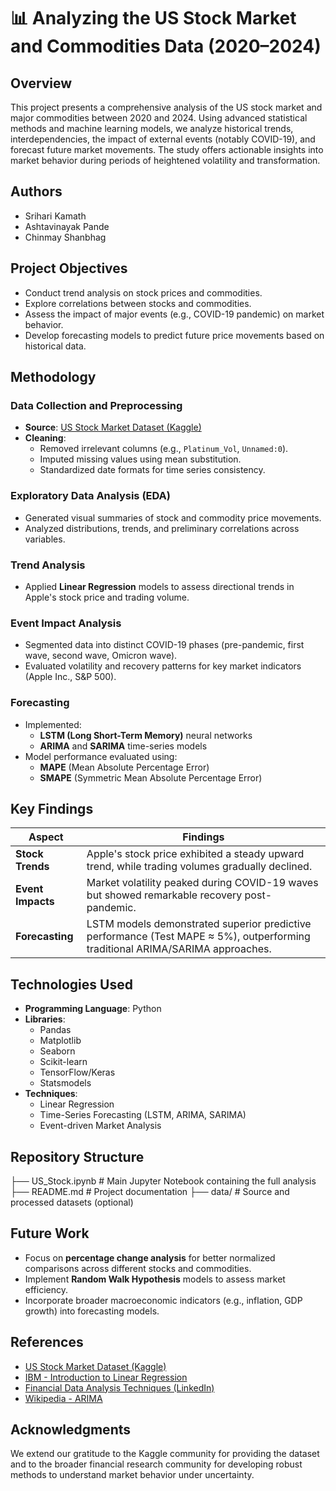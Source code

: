 # 📊 Analyzing the US Stock Market and Commodities Data (2020–2024)

## Overview
This project presents a comprehensive analysis of the US stock market and major commodities between 2020 and 2024. Using advanced statistical methods and machine learning models, we analyze historical trends, interdependencies, the impact of external events (notably COVID-19), and forecast future market movements. The study offers actionable insights into market behavior during periods of heightened volatility and transformation.

## Authors
- Srihari Kamath
- Ashtavinayak Pande
- Chinmay Shanbhag

## Project Objectives
- Conduct trend analysis on stock prices and commodities.
- Explore correlations between stocks and commodities.
- Assess the impact of major events (e.g., COVID-19 pandemic) on market behavior.
- Develop forecasting models to predict future price movements based on historical data.

## Methodology

### Data Collection and Preprocessing
- **Source**: [US Stock Market Dataset (Kaggle)](https://www.kaggle.com/datasets/dhavalpatel555/us-stock-market-2020-to-2024)
- **Cleaning**:
  - Removed irrelevant columns (e.g., `Platinum_Vol`, `Unnamed:0`).
  - Imputed missing values using mean substitution.
  - Standardized date formats for time series consistency.

### Exploratory Data Analysis (EDA)
- Generated visual summaries of stock and commodity price movements.
- Analyzed distributions, trends, and preliminary correlations across variables.

### Trend Analysis
- Applied **Linear Regression** models to assess directional trends in Apple's stock price and trading volume.

### Event Impact Analysis
- Segmented data into distinct COVID-19 phases (pre-pandemic, first wave, second wave, Omicron wave).
- Evaluated volatility and recovery patterns for key market indicators (Apple Inc., S&P 500).

### Forecasting
- Implemented:
  - **LSTM (Long Short-Term Memory)** neural networks
  - **ARIMA** and **SARIMA** time-series models
- Model performance evaluated using:
  - **MAPE** (Mean Absolute Percentage Error)
  - **SMAPE** (Symmetric Mean Absolute Percentage Error)

## Key Findings

| Aspect                  | Findings |
|--------------------------|----------|
| **Stock Trends**         | Apple's stock price exhibited a steady upward trend, while trading volumes gradually declined. |
| **Event Impacts**        | Market volatility peaked during COVID-19 waves but showed remarkable recovery post-pandemic. |
| **Forecasting**          | LSTM models demonstrated superior predictive performance (Test MAPE ≈ 5%), outperforming traditional ARIMA/SARIMA approaches. |

## Technologies Used
- **Programming Language**: Python
- **Libraries**: 
  - Pandas
  - Matplotlib
  - Seaborn
  - Scikit-learn
  - TensorFlow/Keras
  - Statsmodels
- **Techniques**:
  - Linear Regression
  - Time-Series Forecasting (LSTM, ARIMA, SARIMA)
  - Event-driven Market Analysis

## Repository Structure
├── US_Stock.ipynb # Main Jupyter Notebook containing the full analysis 
├── README.md # Project documentation 
├── data/ # Source and processed datasets (optional)

## Future Work
- Focus on **percentage change analysis** for better normalized comparisons across different stocks and commodities.
- Implement **Random Walk Hypothesis** models to assess market efficiency.
- Incorporate broader macroeconomic indicators (e.g., inflation, GDP growth) into forecasting models.

## References
- [US Stock Market Dataset (Kaggle)](https://www.kaggle.com/datasets/dhavalpatel555/us-stock-market-2020-to-2024)
- [IBM - Introduction to Linear Regression](https://www.ibm.com/topics/linear-regression)
- [Financial Data Analysis Techniques (LinkedIn)](https://www.linkedin.com/advice/3/how-do-you-analyze-financial-data-skills-data-analytics)
- [Wikipedia - ARIMA](https://en.wikipedia.org/wiki/Autoregressive_integrated_moving_average)

## Acknowledgments
We extend our gratitude to the Kaggle community for providing the dataset and to the broader financial research community for developing robust methods to understand market behavior under uncertainty.
